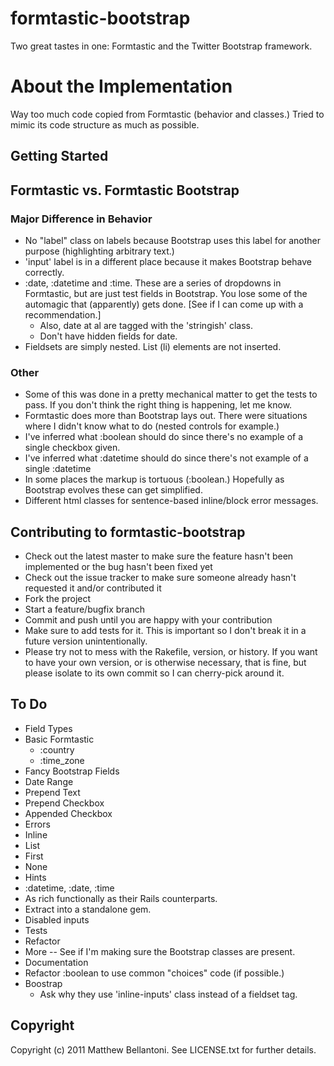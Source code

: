 # formtastic-bootstrap

Two great tastes in one: Formtastic and the Twitter Bootstrap framework.


# About the Implementation

Way too much code copied from Formtastic (behavior and classes.)
Tried to mimic its code structure as much as possible.

## Getting Started

## Formtastic vs. Formtastic Bootstrap

### Major Difference in Behavior

* No "label" class on labels because Bootstrap uses this label for another purpose (highlighting arbitrary text.)
* 'input' label is in a different place because it makes Bootstrap behave correctly.
* :date, :datetime and :time. These are a series of dropdowns in Formtastic, but are just test fields in Bootstrap.  You lose some of the automagic that (apparently) gets done.  [See if I can come up with a recommendation.]
  * Also, date at al are tagged with the 'stringish' class.
  * Don't have hidden fields for date.
* Fieldsets are simply nested.  List (li) elements are not inserted.
### Other

* Some of this was done in a pretty mechanical matter to get the tests to pass.  If you don't think the right thing is happening, let me know.
* Formtastic does more than Bootstrap lays out.  There were situations where I didn't know what to do (nested controls for example.)
* I've inferred what :boolean should do since there's no example of a single checkbox given.
* I've inferred what :datetime should do since there's not example of a single :datetime
* In some places the markup is tortuous (:boolean.)  Hopefully as Bootstrap evolves these can get simplified.
* Different html classes for sentence-based inline/block error messages.

## Contributing to formtastic-bootstrap
 
* Check out the latest master to make sure the feature hasn't been implemented or the bug hasn't been fixed yet
* Check out the issue tracker to make sure someone already hasn't requested it and/or contributed it
* Fork the project
* Start a feature/bugfix branch
* Commit and push until you are happy with your contribution
* Make sure to add tests for it. This is important so I don't break it in a future version unintentionally.
* Please try not to mess with the Rakefile, version, or history. If you want to have your own version, or is otherwise necessary, that is fine, but please isolate to its own commit so I can cherry-pick around it.

## To Do
* Field Types
 * Basic Formtastic
   * :country
   * :time_zone
 * Fancy Bootstrap Fields
  * Date Range
  * Prepend Text
  * Prepend Checkbox
  * Appended Checkbox
* Errors
 * Inline
 * List
 * First
 * None
* Hints
* :datetime, :date, :time
 * As rich functionally as their Rails counterparts.
 * Extract into a standalone gem.
* Disabled inputs
* Tests
 * Refactor
 * More -- See if I'm making sure the Bootstrap classes are present.
* Documentation
* Refactor :boolean to use common "choices" code (if possible.)
* Boostrap
  * Ask why they use 'inline-inputs' class instead of a fieldset tag.


## Copyright

Copyright (c) 2011 Matthew Bellantoni. See LICENSE.txt for further details.

